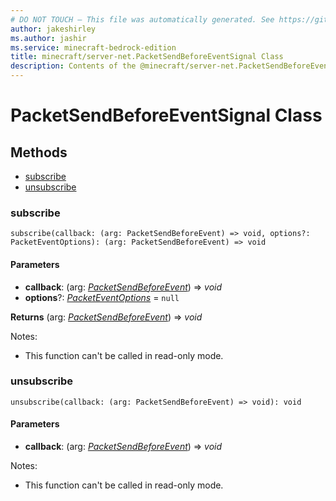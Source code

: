 ```yaml
---
# DO NOT TOUCH — This file was automatically generated. See https://github.com/mojang/minecraftapidocsgenerator to modify descriptions, examples, etc.
author: jakeshirley
ms.author: jashir
ms.service: minecraft-bedrock-edition
title: minecraft/server-net.PacketSendBeforeEventSignal Class
description: Contents of the @minecraft/server-net.PacketSendBeforeEventSignal class.
---
```

# PacketSendBeforeEventSignal Class

## Methods
- [subscribe](#subscribe)
- [unsubscribe](#unsubscribe)

### **subscribe**
`
subscribe(callback: (arg: PacketSendBeforeEvent) => void, options?: PacketEventOptions): (arg: PacketSendBeforeEvent) => void
`

#### **Parameters**
- **callback**: (arg: [*PacketSendBeforeEvent*](PacketSendBeforeEvent.md)) => *void*
- **options**?: [*PacketEventOptions*](PacketEventOptions.md) = `null`

**Returns** (arg: [*PacketSendBeforeEvent*](PacketSendBeforeEvent.md)) => *void*
  
Notes:
- This function can't be called in read-only mode.

### **unsubscribe**
`
unsubscribe(callback: (arg: PacketSendBeforeEvent) => void): void
`

#### **Parameters**
- **callback**: (arg: [*PacketSendBeforeEvent*](PacketSendBeforeEvent.md)) => *void*
  
Notes:
- This function can't be called in read-only mode.

